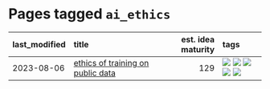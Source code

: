 # Pages tagged `ai_ethics`

|last_modified|title|est. idea maturity|tags
|:---|:---|---:|:---|
|2023-08-06|[ethics of training on public data](../ethics_of_public_data.md)|129|[![](https://img.shields.io/badge/tag-ai_ethics-0e5ec)](../tags/ai_ethics.md) [![](https://img.shields.io/badge/tag-ethics-36f98)](../tags/ethics.md) [![](https://img.shields.io/badge/tag-fair_use-3a9a4f)](../tags/fair_use.md) [![](https://img.shields.io/badge/tag-philosophy-c92725)](../tags/philosophy.md) [![](https://img.shields.io/badge/tag-remix_culture-d9f12f)](../tags/remix_culture.md)|